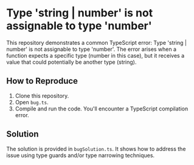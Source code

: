 # Type 'string | number' is not assignable to type 'number'

This repository demonstrates a common TypeScript error:  Type 'string | number' is not assignable to type 'number'.  The error arises when a function expects a specific type (number in this case), but it receives a value that could potentially be another type (string). 

## How to Reproduce
1. Clone this repository.
2. Open `bug.ts`.
3. Compile and run the code.  You'll encounter a TypeScript compilation error.

## Solution
The solution is provided in `bugSolution.ts`.  It shows how to address the issue using type guards and/or type narrowing techniques.